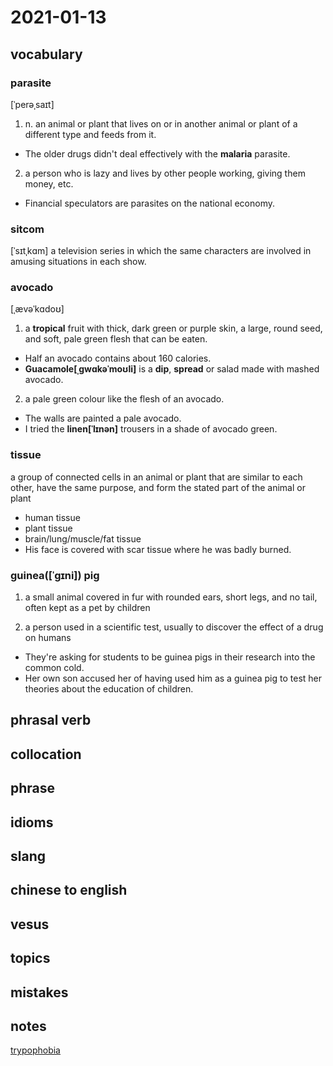 # 2021-01-13
## vocabulary
### parasite
[ˈperəˌsaɪt]
1. n. an animal or plant that lives on or in another animal or plant of a different type and feeds from it.
- The older drugs didn't deal effectively with the **malaria** parasite.

2. a person who is lazy and lives by other people working, giving them money, etc.
- Financial speculators are parasites on the national economy.

### sitcom
[ˈsɪtˌkɑm]
a television series in which the same characters are involved in amusing situations in each show.

### avocado
[ˌævəˈkɑdoʊ]
1. a **tropical** fruit with thick, dark green or purple skin, a large, round seed, and soft, pale green flesh that can be eaten.
- Half an avocado contains about 160 calories.
- **Guacamole[ˌɡwɑkəˈmoʊli]** is a **dip**, **spread** or salad made with mashed avocado.
 
2. a pale green colour like the flesh of an avocado.
- The walls are painted a pale avocado.
- I tried the **linen[ˈlɪnən]** trousers in a shade of avocado green.

### tissue
a group of connected cells in an animal or plant that are similar to each other, have the same purpose, and form the stated part of the animal or plant

- human tissue
- plant tissue
- brain/lung/muscle/fat tissue
- His face is covered with scar tissue where he was badly burned.

### **guinea([ˈɡɪni])** pig
1. a small animal covered in fur with rounded ears, short legs, and no tail, often kept as a pet by children

2. a person used in a scientific test, usually to discover the effect of a drug on humans
- They're asking for students to be guinea pigs in their research into the common cold.
- Her own son accused her of having used him as a guinea pig to test her theories about the education of children.

## phrasal verb

## collocation

## phrase

## idioms

## slang

## chinese to english

## vesus

## topics

## mistakes

## notes
[trypophobia](../../vocabulary/phobia.md)